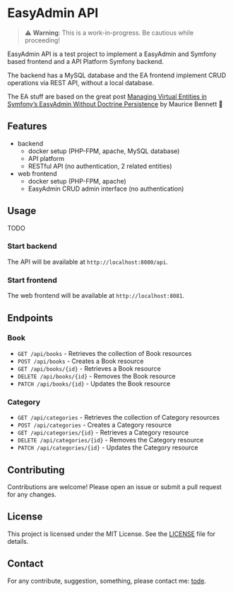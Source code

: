 
# EasyAdmin API

> ⚠️ **Warning**: This is a work-in-progress. Be cautious while proceeding!

EasyAdmin API is a test project to implement a EasyAdmin and Symfony based frontend and a API Platform Symfony backend. 

The backend has a MySQL database and the EA frontend implement CRUD operations via REST API, without a local database.

The EA stuff are based on the great post [Managing Virtual Entities in Symfony’s EasyAdmin Without Doctrine Persistence](https://medium.com/@maurice2k5/managing-virtual-entities-in-symfonys-easyadmin-without-doctrine-persistence-2271c3711c41) by Maurice Bennett 👏 

## Features

- backend
  - docker setup (PHP-FPM, apache, MySQL database)
  - API platform 
  - RESTful API (no authentication, 2 related entities)
- web frontend
  - docker setup (PHP-FPM, apache)
  - EasyAdmin CRUD admin interface (no authentication)


## Usage

TODO

### Start backend

The API will be available at `http://localhost:8080/api`.

### Start frontend

The web frontend will be available at `http://localhost:8081`.


## Endpoints

### Book

- `GET /api/books` - Retrieves the collection of Book resources
- `POST /api/books` - Creates a Book resource
- `GET /api/books/{id}` - Retrieves a Book resource
- `DELETE /api/books/{id}` - Removes the Book resource
- `PATCH /api/books/{id}` - Updates the Book resource

### Category

- `GET /api/categories` - Retrieves the collection of Category resources
- `POST /api/categories` - Creates a Category resource
- `GET /api/categories/{id}` - Retrieves a Category resource
- `DELETE /api/categories/{id}` - Removes the Category resource
- `PATCH /api/categories/{id}` - Updates the Category resource

## Contributing

Contributions are welcome! Please open an issue or submit a pull request for any changes.

## License

This project is licensed under the MIT License. See the [LICENSE](LICENSE) file for details.

## Contact

For any contribute, suggestion, something, please contact me: [tode](mailto:c.todeschini@metarete.it).

